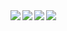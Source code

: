 <a href="https://github.com/anuraghazra/github-readme-stats">
  <img align="left" src="https://github-readme-stats.vercel.app/api?username=misaki-kawaguchi&count_private=true&show_icons=true&theme=tokyonight" />
</a>
<a href="https://github.com/anuraghazra/github-readme-stats">
  <img align="left" src="https://github-readme-stats.vercel.app/api/top-langs/?username=misaki-kawaguchi&layout=compact&theme=tokyonight" />
</a>

<a href="https://github.com/anuraghazra/github-readme-stats">
  <img align="left" src="https://github-readme-stats.vercel.app/api?username=misaki-kawaguchi&count_private=true&show_icons=true" />
</a>
<a href="https://github.com/anuraghazra/github-readme-stats">
  <img align="left" src="https://github-readme-stats.vercel.app/api/top-langs/?username=misaki-kawaguchi" />
</a>
